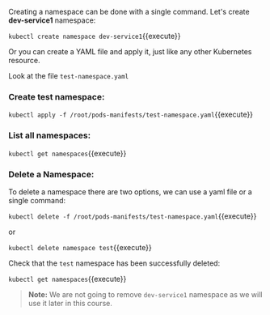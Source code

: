 Creating a namespace can be done with a single command. Let's create **dev-service1** namespace:

`kubectl create namespace dev-service1`{{execute}}

Or you can create a YAML file and apply it, just like any other Kubernetes resource.

Look at the file `test-namespace.yaml`

### Create test namespace:

`kubectl apply -f /root/pods-manifests/test-namespace.yaml`{{execute}}

### List all namespaces:

`kubectl get namespaces`{{execute}}

### Delete a Namespace:

To delete a namespace there are two options, we can use a yaml file or a single command:

`kubectl delete -f /root/pods-manifests/test-namespace.yaml`{{execute}}

or
 
`kubectl delete namespace test`{{execute}}

Check that the `test` namespace has been successfully deleted:

`kubectl get namespaces`{{execute}}

>**Note:** We are not going to remove ```dev-service1``` namespace as we will use it later in this course.